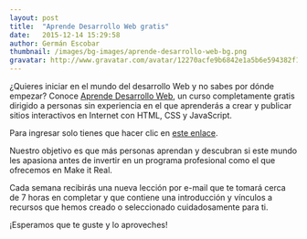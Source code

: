 ```yaml
---
layout: post
title:  "Aprende Desarrollo Web gratis"
date:   2015-12-14 15:29:58
author: Germán Escobar
thumbnail: /images/bg-images/aprende-desarrollo-web-bg.png
gravatar: http://www.gravatar.com/avatar/12270acfe9b6842e1a5b6e594382f149.jpg?s=80
---
```


¿Quieres iniciar en el mundo del desarrollo Web y no sabes por dónde empezar? Conoce <a href="http://aprendedesarrolloweb.com/?utm_source=blog&utm_medium=web&utm_campaign=Make%20it%20Real" target="_blank">Aprende Desarrollo Web</a>, un curso completamente gratis dirigido a personas sin experiencia en el que aprenderás a crear y publicar sitios interactivos en Internet con HTML, CSS y JavaScript.

Para ingresar solo tienes que hacer clic en <a href="http://aprendedesarrolloweb.com/?utm_source=blog&utm_medium=web&utm_campaign=Make%20it%20Real">este enlace</a>.

Nuestro objetivo es que más personas aprendan y descubran si este mundo les apasiona antes de invertir en un programa profesional como el que ofrecemos en Make it Real.

Cada semana recibirás una nueva lección por e-mail que te tomará cerca de 7 horas en completar y que contiene una introducción y vínculos a recursos que hemos creado o seleccionado cuidadosamente para ti.

¡Esperamos que te guste y lo aproveches!